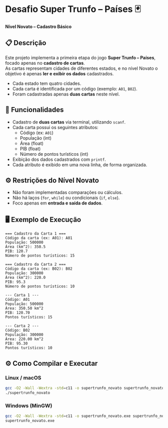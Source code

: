 # Desafio Super Trunfo – Países 🃏
**Nível Novato – Cadastro Básico**

## 📋 Descrição
Este projeto implementa a primeira etapa do jogo **Super Trunfo – Países**, focado apenas no **cadastro de cartas**.  
As cartas representam cidades de diferentes estados, e no nível Novato o objetivo é apenas **ler e exibir os dados** cadastrados.  

- Cada estado tem quatro cidades.  
- Cada carta é identificada por um código (exemplo: `A01`, `B02`).  
- Foram cadastradas apenas **duas cartas** neste nível.  

## 🚩 Funcionalidades
- Cadastro de **duas cartas** via terminal, utilizando `scanf`.
- Cada carta possui os seguintes atributos:
  - Código (ex: `A01`)  
  - População (int)  
  - Área (float)  
  - PIB (float)  
  - Número de pontos turísticos (int)  
- Exibição dos dados cadastrados com `printf`.  
- Cada atributo é exibido em uma nova linha, de forma organizada.  

## ⚙️ Restrições do Nível Novato
- Não foram implementadas comparações ou cálculos.  
- Não há laços (`for`, `while`) ou condicionais (`if`, `else`).  
- Foco apenas em **entrada e saída de dados**.  

## 🖥️ Exemplo de Execução
```
=== Cadastro da Carta 1 ===
Código da carta (ex: A01): A01
População: 500000
Área (km^2): 350.5
PIB: 120.7
Número de pontos turísticos: 15

=== Cadastro da Carta 2 ===
Código da carta (ex: B02): B02
População: 300000
Área (km^2): 220.0
PIB: 95.3
Número de pontos turísticos: 10

--- Carta 1 ---
Código: A01
População: 500000
Área: 350.50 km^2
PIB: 120.70
Pontos turísticos: 15

--- Carta 2 ---
Código: B02
População: 300000
Área: 220.00 km^2
PIB: 95.30
Pontos turísticos: 10
```

## ⚙️ Como Compilar e Executar
### Linux / macOS
```bash
gcc -O2 -Wall -Wextra -std=c11 -o supertrunfo_novato supertrunfo_novato.c
./supertrunfo_novato
```

### Windows (MinGW)
```bash
gcc -O2 -Wall -Wextra -std=c11 -o supertrunfo_novato.exe supertrunfo_novato.c
supertrunfo_novato.exe
```
